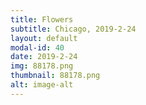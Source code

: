 ```yaml
---
title: Flowers
subtitle: Chicago, 2019-2-24
layout: default
modal-id: 40
date: 2019-2-24
img: 88178.png
thumbnail: 88178.png
alt: image-alt
---
```

